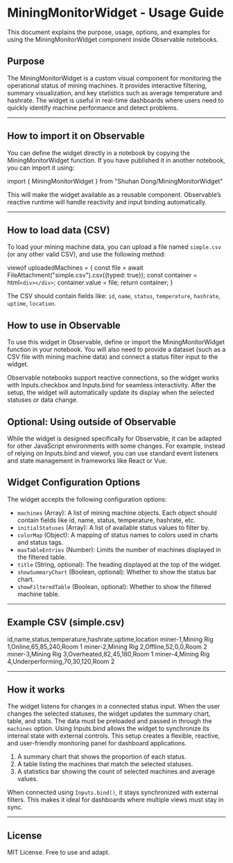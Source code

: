 # MiningMonitorWidget - Usage Guide

This document explains the purpose, usage, options, and examples for using the MiningMonitorWidget component inside Observable notebooks.

## Purpose

The MiningMonitorWidget is a custom visual component for monitoring the operational status of mining machines. It provides interactive filtering, summary visualization, and key statistics such as average temperature and hashrate. The widget is useful in real-time dashboards where users need to quickly identify machine performance and detect problems.

---

## How to import it on Observable

You can define the widget directly in a notebook by copying the MiningMonitorWidget function. If you have published it in another notebook, you can import it using:

import { MiningMonitorWidget } from "Shuhan Dong/MiningMonitorWidget"

This will make the widget available as a reusable component. Observable’s reactive runtime will handle reactivity and input binding automatically.

---

## How to load data (CSV)

To load your mining machine data, you can upload a file named `simple.csv` (or any other valid CSV), and use the following method:

viewof uploadedMachines = {
  const file = await FileAttachment("simple.csv").csv({typed: true});
  const container = html`<div></div>`;
  container.value = file;
  return container;
}

The CSV should contain fields like: `id`, `name`, `status`, `temperature`, `hashrate`, `uptime`, `location`.

## How to use in Observable

To use this widget in Observable, define or import the MiningMonitorWidget function in your notebook. You will also need to provide a dataset (such as a CSV file with mining machine data) and connect a status filter input to the widget.

Observable notebooks support reactive connections, so the widget works with Inputs.checkbox and Inputs.bind for seamless interactivity. After the setup, the widget will automatically update its display when the selected statuses or data change.

## Optional: Using outside of Observable

While the widget is designed specifically for Observable, it can be adapted for other JavaScript environments with some changes. For example, instead of relying on Inputs.bind and viewof, you can use standard event listeners and state management in frameworks like React or Vue.

## Widget Configuration Options

The widget accepts the following configuration options:

- `machines` (Array): A list of mining machine objects. Each object should contain fields like id, name, status, temperature, hashrate, etc.
- `initialStatuses` (Array): A list of available status values to filter by.
- `colorMap` (Object): A mapping of status names to colors used in charts and status tags.
- `maxTableEntries` (Number): Limits the number of machines displayed in the filtered table.
- `title` (String, optional): The heading displayed at the top of the widget.
- `showSummaryChart` (Boolean, optional): Whether to show the status bar chart.
- `showFilteredTable` (Boolean, optional): Whether to show the filtered machine table.

---


## Example CSV (simple.csv)

id,name,status,temperature,hashrate,uptime,location
miner-1,Mining Rig 1,Online,65,85,240,Room 1
miner-2,Mining Rig 2,Offline,52,0,0,Room 2
miner-3,Mining Rig 3,Overheated,82,45,180,Room 1
miner-4,Mining Rig 4,Underperforming,70,30,120,Room 2

---

## How it works

The widget listens for changes in a connected status input. When the user changes the selected statuses, the widget updates the summary chart, table, and stats. The data must be preloaded and passed in through the `machines` option. Using Inputs.bind allows the widget to synchronize its internal state with external controls. This setup creates a flexible, reactive, and user-friendly monitoring panel for dashboard applications.


1. A summary chart that shows the proportion of each status.
2. A table listing the machines that match the selected statuses.
3. A statistics bar showing the count of selected machines and average values.

When connected using `Inputs.bind()`, it stays synchronized with external filters. This makes it ideal for dashboards where multiple views must stay in sync.

---

## License

MIT License. Free to use and adapt.
